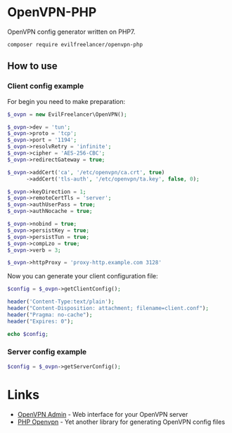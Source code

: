 # OpenVPN-PHP

OpenVPN config generator written on PHP7.

    composer require evilfreelancer/openvpn-php

## How to use

### Client config example

For begin you need to make preparation:

```php
$_ovpn = new EvilFreelancer\OpenVPN();

$_ovpn->dev = 'tun';
$_ovpn->proto = 'tcp';
$_ovpn->port = '1194';
$_ovpn->resolvRetry = 'infinite';
$_ovpn->cipher = 'AES-256-CBC';
$_ovpn->redirectGateway = true;

$_ovpn->addCert('ca', '/etc/openvpn/ca.crt', true)
      ->addCert('tls-auth', '/etc/openvpn/ta.key', false, 0);

$_ovpn->keyDirection = 1;
$_ovpn->remoteCertTls = 'server';
$_ovpn->authUserPass = true;
$_ovpn->authNocache = true;

$_ovpn->nobind = true;
$_ovpn->persistKey = true;
$_ovpn->persistTun = true;
$_ovpn->compLzo = true;
$_ovpn->verb = 3;

$_ovpn->httpProxy = 'proxy-http.example.com 3128'
```

Now you can generate your client configuration file:

```php
$config = $_ovpn->getClientConfig();

header('Content-Type:text/plain');
header("Content-Disposition: attachment; filename=client.conf");
header("Pragma: no-cache");
header("Expires: 0");

echo $config;
```

### Server config example

```php
$config = $_ovpn->getServerConfig();
```

# Links

* [OpenVPN Admin](https://github.com/Chocobozzz/OpenVPN-Admin) - Web interface for your OpenVPN server
* [PHP Openvpn](https://github.com/paranic/openvpn) - Yet another library for generating OpenVPN config files
